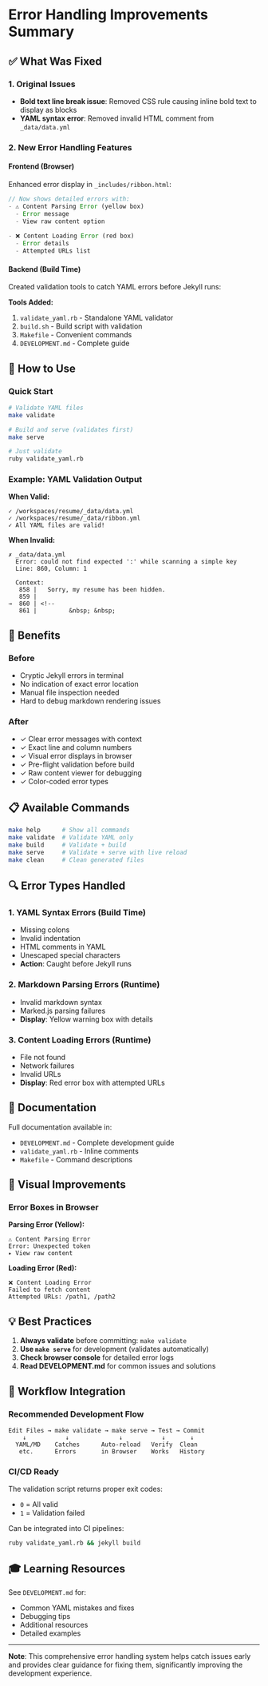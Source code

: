 # Error Handling Improvements Summary

## ✅ What Was Fixed

### 1. Original Issues
- **Bold text line break issue**: Removed CSS rule causing inline bold text to display as blocks
- **YAML syntax error**: Removed invalid HTML comment from `_data/data.yml`

### 2. New Error Handling Features

#### Frontend (Browser)
Enhanced error display in `_includes/ribbon.html`:

```javascript
// Now shows detailed errors with:
- ⚠️ Content Parsing Error (yellow box)
  - Error message
  - View raw content option
  
- ❌ Content Loading Error (red box)
  - Error details
  - Attempted URLs list
```

#### Backend (Build Time)
Created validation tools to catch YAML errors before Jekyll runs:

**Tools Added:**
1. `validate_yaml.rb` - Standalone YAML validator
2. `build.sh` - Build script with validation
3. `Makefile` - Convenient commands
4. `DEVELOPMENT.md` - Complete guide

## 🚀 How to Use

### Quick Start
```bash
# Validate YAML files
make validate

# Build and serve (validates first)
make serve

# Just validate
ruby validate_yaml.rb
```

### Example: YAML Validation Output

**When Valid:**
```
✓ /workspaces/resume/_data/data.yml
✓ /workspaces/resume/_data/ribbon.yml
✓ All YAML files are valid!
```

**When Invalid:**
```
✗ _data/data.yml
  Error: could not find expected ':' while scanning a simple key
  Line: 860, Column: 1

  Context:
   858 |   Sorry, my resume has been hidden.
   859 | 
→  860 | <!--
   861 |         &nbsp;‎ &nbsp;
```

## 🎯 Benefits

### Before
- Cryptic Jekyll errors in terminal
- No indication of exact error location
- Manual file inspection needed
- Hard to debug markdown rendering issues

### After
- ✓ Clear error messages with context
- ✓ Exact line and column numbers
- ✓ Visual error displays in browser
- ✓ Pre-flight validation before build
- ✓ Raw content viewer for debugging
- ✓ Color-coded error types

## 📋 Available Commands

```bash
make help      # Show all commands
make validate  # Validate YAML only
make build     # Validate + build
make serve     # Validate + serve with live reload
make clean     # Clean generated files
```

## 🔍 Error Types Handled

### 1. YAML Syntax Errors (Build Time)
- Missing colons
- Invalid indentation
- HTML comments in YAML
- Unescaped special characters
- **Action**: Caught before Jekyll runs

### 2. Markdown Parsing Errors (Runtime)
- Invalid markdown syntax
- Marked.js parsing failures
- **Display**: Yellow warning box with details

### 3. Content Loading Errors (Runtime)
- File not found
- Network failures
- Invalid URLs
- **Display**: Red error box with attempted URLs

## 📝 Documentation

Full documentation available in:
- `DEVELOPMENT.md` - Complete development guide
- `validate_yaml.rb` - Inline comments
- `Makefile` - Command descriptions

## 🎨 Visual Improvements

### Error Boxes in Browser

**Parsing Error (Yellow):**
```
⚠️ Content Parsing Error
Error: Unexpected token
▸ View raw content
```

**Loading Error (Red):**
```
❌ Content Loading Error
Failed to fetch content
Attempted URLs: /path1, /path2
```

## 💡 Best Practices

1. **Always validate** before committing: `make validate`
2. **Use `make serve`** for development (validates automatically)
3. **Check browser console** for detailed error logs
4. **Read DEVELOPMENT.md** for common issues and solutions

## 🔄 Workflow Integration

### Recommended Development Flow
```
Edit Files → make validate → make serve → Test → Commit
    ↓           ↓              ↓           ↓       ↓
  YAML/MD    Catches      Auto-reload   Verify  Clean
   etc.      Errors       in Browser    Works   History
```

### CI/CD Ready
The validation script returns proper exit codes:
- `0` = All valid
- `1` = Validation failed

Can be integrated into CI pipelines:
```bash
ruby validate_yaml.rb && jekyll build
```

## 🎓 Learning Resources

See `DEVELOPMENT.md` for:
- Common YAML mistakes and fixes
- Debugging tips
- Additional resources
- Detailed examples

---

**Note**: This comprehensive error handling system helps catch issues early and provides clear guidance for fixing them, significantly improving the development experience.

